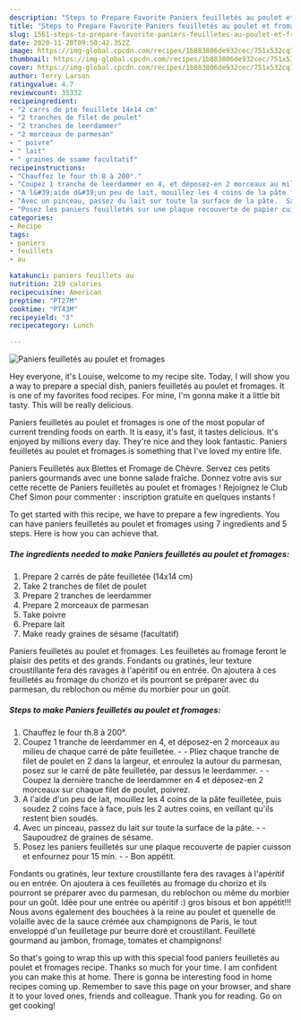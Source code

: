 ```yaml
---
description: "Steps to Prepare Favorite Paniers feuilletés au poulet et fromages"
title: "Steps to Prepare Favorite Paniers feuilletés au poulet et fromages"
slug: 1561-steps-to-prepare-favorite-paniers-feuilletes-au-poulet-et-fromages
date: 2020-11-20T09:50:42.352Z
image: https://img-global.cpcdn.com/recipes/1b883806de932cec/751x532cq70/paniers-feuilletes-au-poulet-et-fromages-photo-principale-de-la-recette.jpg
thumbnail: https://img-global.cpcdn.com/recipes/1b883806de932cec/751x532cq70/paniers-feuilletes-au-poulet-et-fromages-photo-principale-de-la-recette.jpg
cover: https://img-global.cpcdn.com/recipes/1b883806de932cec/751x532cq70/paniers-feuilletes-au-poulet-et-fromages-photo-principale-de-la-recette.jpg
author: Terry Larson
ratingvalue: 4.7
reviewcount: 35332
recipeingredient:
- "2 carrs de pte feuillete 14x14 cm"
- "2 tranches de filet de poulet"
- "2 tranches de leerdammer"
- "2 morceaux de parmesan"
- " poivre"
- " lait"
- " graines de ssame facultatif"
recipeinstructions:
- "Chauffez le four th.8 à 200°."
- "Coupez 1 tranche de leerdammer en 4, et déposez-en 2 morceaux au milieu de chaque carré de pâte feuilletée.  Pliez chaque tranche de filet de poulet en 2 dans la largeur, et enroulez la autour du parmesan, posez sur le carré de pâte feuilletée, par dessus le leerdammer.  Coupez la dernière tranche de leerdammer en 4 et déposez-en 2 morceaux sur chaque filet de poulet, poivrez."
- "A l&#39;aide d&#39;un peu de lait, mouillez les 4 coins de la pâte feuilletée, puis soudez 2 coins face à face, puis les 2 autres coins, en veillant qu&#39;ils restent bien soudés."
- "Avec un pinceau, passez du lait sur toute la surface de la pâte.  Saupoudrez de graines de sésame."
- "Posez les paniers feuilletés sur une plaque recouverte de papier cuisson et enfournez pour 15 min.  Bon appétit."
categories:
- Recipe
tags:
- paniers
- feuillets
- au

katakunci: paniers feuillets au 
nutrition: 219 calories
recipecuisine: American
preptime: "PT27M"
cooktime: "PT43M"
recipeyield: "3"
recipecategory: Lunch

---
```



![Paniers feuilletés au poulet et fromages](https://img-global.cpcdn.com/recipes/1b883806de932cec/751x532cq70/paniers-feuilletes-au-poulet-et-fromages-photo-principale-de-la-recette.jpg)

Hey everyone, it's Louise, welcome to my recipe site. Today, I will show you a way to prepare a special dish, paniers feuilletés au poulet et fromages. It is one of my favorites food recipes. For mine, I'm gonna make it a little bit tasty. This will be really delicious.

Paniers feuilletés au poulet et fromages is one of the most popular of current trending foods on earth. It is easy, it's fast, it tastes delicious. It's enjoyed by millions every day. They're nice and they look fantastic. Paniers feuilletés au poulet et fromages is something that I've loved my entire life.

Paniers Feuilletés aux Blettes et Fromage de Chèvre. Servez ces petits paniers gourmands avec une bonne salade fraîche. Donnez votre avis sur cette recette de Paniers feuilletés au poulet et fromages ! Rejoignez le Club Chef Simon pour commenter : inscription gratuite en quelques instants !


To get started with this recipe, we have to prepare a few ingredients. You can have paniers feuilletés au poulet et fromages using 7 ingredients and 5 steps. Here is how you can achieve that.

<!--inarticleads1-->

##### The ingredients needed to make Paniers feuilletés au poulet et fromages:

1. Prepare 2 carrés de pâte feuilletée (14x14 cm)
1. Take 2 tranches de filet de poulet
1. Prepare 2 tranches de leerdammer
1. Prepare 2 morceaux de parmesan
1. Take  poivre
1. Prepare  lait
1. Make ready  graines de sésame (facultatif)


Paniers feuilletés au poulet et fromages. Les feuilletés au fromage feront le plaisir des petits et des grands. Fondants ou gratinés, leur texture croustillante fera des ravages à l&#39;apéritif ou en entrée. On ajoutera à ces feuilletés au fromage du chorizo et ils pourront se préparer avec du parmesan, du reblochon ou même du morbier pour un goût. 

<!--inarticleads2-->

##### Steps to make Paniers feuilletés au poulet et fromages:

1. Chauffez le four th.8 à 200°.
1. Coupez 1 tranche de leerdammer en 4, et déposez-en 2 morceaux au milieu de chaque carré de pâte feuilletée. -  - Pliez chaque tranche de filet de poulet en 2 dans la largeur, et enroulez la autour du parmesan, posez sur le carré de pâte feuilletée, par dessus le leerdammer. -  - Coupez la dernière tranche de leerdammer en 4 et déposez-en 2 morceaux sur chaque filet de poulet, poivrez.
1. A l&#39;aide d&#39;un peu de lait, mouillez les 4 coins de la pâte feuilletée, puis soudez 2 coins face à face, puis les 2 autres coins, en veillant qu&#39;ils restent bien soudés.
1. Avec un pinceau, passez du lait sur toute la surface de la pâte. -  - Saupoudrez de graines de sésame.
1. Posez les paniers feuilletés sur une plaque recouverte de papier cuisson et enfournez pour 15 min. -  - Bon appétit.


Fondants ou gratinés, leur texture croustillante fera des ravages à l&#39;apéritif ou en entrée. On ajoutera à ces feuilletés au fromage du chorizo et ils pourront se préparer avec du parmesan, du reblochon ou même du morbier pour un goût. Idée pour une entrée ou apéritif :) gros bisous et bon appétit!!! Nous avons également des bouchées à la reine au poulet et quenelle de volaille avec de la sauce crémée aux champignons de Paris, le tout enveloppé d&#39;un feuilletage pur beurre doré et croustillant. Feuilleté gourmand au jambon, fromage, tomates et champignons! 

So that's going to wrap this up with this special food paniers feuilletés au poulet et fromages recipe. Thanks so much for your time. I am confident you can make this at home. There is gonna be interesting food in home recipes coming up. Remember to save this page on your browser, and share it to your loved ones, friends and colleague. Thank you for reading. Go on get cooking!
